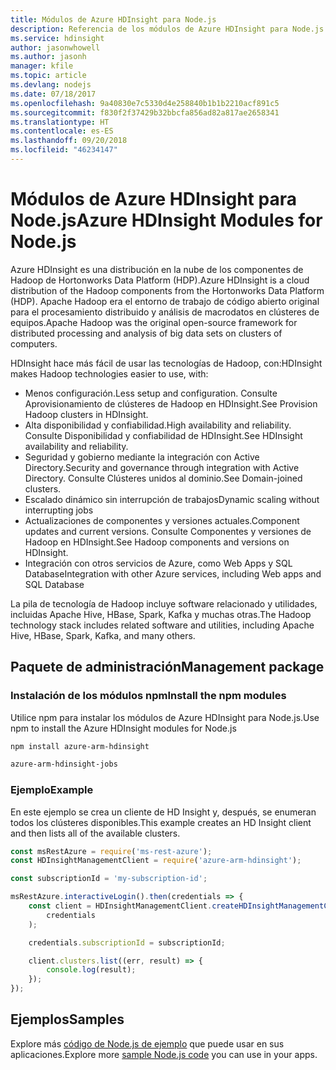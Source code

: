 ```yaml
---
title: Módulos de Azure HDInsight para Node.js
description: Referencia de los módulos de Azure HDInsight para Node.js
ms.service: hdinsight
author: jasonwhowell
ms.author: jasonh
manager: kfile
ms.topic: article
ms.devlang: nodejs
ms.date: 07/18/2017
ms.openlocfilehash: 9a40830e7c5330d4e258840b1b1b2210acf891c5
ms.sourcegitcommit: f830f2f37429b32bbcfa856ad82a817ae2658341
ms.translationtype: HT
ms.contentlocale: es-ES
ms.lasthandoff: 09/20/2018
ms.locfileid: "46234147"
---
```

# <a name="azure-hdinsight-modules-for-nodejs"></a><span data-ttu-id="5dfc2-103">Módulos de Azure HDInsight para Node.js</span><span class="sxs-lookup"><span data-stu-id="5dfc2-103">Azure HDInsight Modules for Node.js</span></span>

<span data-ttu-id="5dfc2-104">Azure HDInsight es una distribución en la nube de los componentes de Hadoop de Hortonworks Data Platform (HDP).</span><span class="sxs-lookup"><span data-stu-id="5dfc2-104">Azure HDInsight is a cloud distribution of the Hadoop components from the Hortonworks Data Platform (HDP).</span></span> <span data-ttu-id="5dfc2-105">Apache Hadoop era el entorno de trabajo de código abierto original para el procesamiento distribuido y análisis de macrodatos en clústeres de equipos.</span><span class="sxs-lookup"><span data-stu-id="5dfc2-105">Apache Hadoop was the original open-source framework for distributed processing and analysis of big data sets on clusters of computers.</span></span>

<span data-ttu-id="5dfc2-106">HDInsight hace más fácil de usar las tecnologías de Hadoop, con:</span><span class="sxs-lookup"><span data-stu-id="5dfc2-106">HDInsight makes Hadoop technologies easier to use, with:</span></span>
- <span data-ttu-id="5dfc2-107">Menos configuración.</span><span class="sxs-lookup"><span data-stu-id="5dfc2-107">Less setup and configuration.</span></span> <span data-ttu-id="5dfc2-108">Consulte Aprovisionamiento de clústeres de Hadoop en HDInsight.</span><span class="sxs-lookup"><span data-stu-id="5dfc2-108">See Provision Hadoop clusters in HDInsight.</span></span>
- <span data-ttu-id="5dfc2-109">Alta disponibilidad y confiabilidad.</span><span class="sxs-lookup"><span data-stu-id="5dfc2-109">High availability and reliability.</span></span> <span data-ttu-id="5dfc2-110">Consulte Disponibilidad y confiabilidad de HDInsight.</span><span class="sxs-lookup"><span data-stu-id="5dfc2-110">See HDInsight availability and reliability.</span></span>
- <span data-ttu-id="5dfc2-111">Seguridad y gobierno mediante la integración con Active Directory.</span><span class="sxs-lookup"><span data-stu-id="5dfc2-111">Security and governance through integration with Active Directory.</span></span> <span data-ttu-id="5dfc2-112">Consulte Clústeres unidos al dominio.</span><span class="sxs-lookup"><span data-stu-id="5dfc2-112">See Domain-joined clusters.</span></span>
- <span data-ttu-id="5dfc2-113">Escalado dinámico sin interrupción de trabajos</span><span class="sxs-lookup"><span data-stu-id="5dfc2-113">Dynamic scaling without interrupting jobs</span></span>
- <span data-ttu-id="5dfc2-114">Actualizaciones de componentes y versiones actuales.</span><span class="sxs-lookup"><span data-stu-id="5dfc2-114">Component updates and current versions.</span></span> <span data-ttu-id="5dfc2-115">Consulte Componentes y versiones de Hadoop en HDInsight.</span><span class="sxs-lookup"><span data-stu-id="5dfc2-115">See Hadoop components and versions on HDInsight.</span></span>
- <span data-ttu-id="5dfc2-116">Integración con otros servicios de Azure, como Web Apps y SQL Database</span><span class="sxs-lookup"><span data-stu-id="5dfc2-116">Integration with other Azure services, including Web apps and SQL Database</span></span>

<span data-ttu-id="5dfc2-117">La pila de tecnología de Hadoop incluye software relacionado y utilidades, incluidas Apache Hive, HBase, Spark, Kafka y muchas otras.</span><span class="sxs-lookup"><span data-stu-id="5dfc2-117">The Hadoop technology stack includes related software and utilities, including Apache Hive, HBase, Spark, Kafka, and many others.</span></span> 

## <a name="management-package"></a><span data-ttu-id="5dfc2-118">Paquete de administración</span><span class="sxs-lookup"><span data-stu-id="5dfc2-118">Management package</span></span>

### <a name="install-the-npm-modules"></a><span data-ttu-id="5dfc2-119">Instalación de los módulos npm</span><span class="sxs-lookup"><span data-stu-id="5dfc2-119">Install the npm modules</span></span>

<span data-ttu-id="5dfc2-120">Utilice npm para instalar los módulos de Azure HDInsight para Node.js.</span><span class="sxs-lookup"><span data-stu-id="5dfc2-120">Use npm to install the Azure HDInsight modules for Node.js</span></span>

```bash
npm install azure-arm-hdinsight
```

```bash
azure-arm-hdinsight-jobs
```

### <a name="example"></a><span data-ttu-id="5dfc2-121">Ejemplo</span><span class="sxs-lookup"><span data-stu-id="5dfc2-121">Example</span></span> 

<span data-ttu-id="5dfc2-122">En este ejemplo se crea un cliente de HD Insight y, después, se enumeran todos los clústeres disponibles.</span><span class="sxs-lookup"><span data-stu-id="5dfc2-122">This example creates an HD Insight client and then lists all of the available clusters.</span></span> 

```javascript
const msRestAzure = require('ms-rest-azure');
const HDInsightManagementClient = require('azure-arm-hdinsight');

const subscriptionId = 'my-subscription-id';

msRestAzure.interactiveLogin().then(credentials => {
    const client = HDInsightManagementClient.createHDInsightManagementClient(
        credentials
    );

    credentials.subscriptionId = subscriptionId;

    client.clusters.list((err, result) => {
        console.log(result);
    });
});
```

## <a name="samples"></a><span data-ttu-id="5dfc2-123">Ejemplos</span><span class="sxs-lookup"><span data-stu-id="5dfc2-123">Samples</span></span>

<span data-ttu-id="5dfc2-124">Explore más [código de Node.js de ejemplo](https://azure.microsoft.com/resources/samples/?platform=nodejs) que puede usar en sus aplicaciones.</span><span class="sxs-lookup"><span data-stu-id="5dfc2-124">Explore more [sample Node.js code](https://azure.microsoft.com/resources/samples/?platform=nodejs) you can use in your apps.</span></span>
